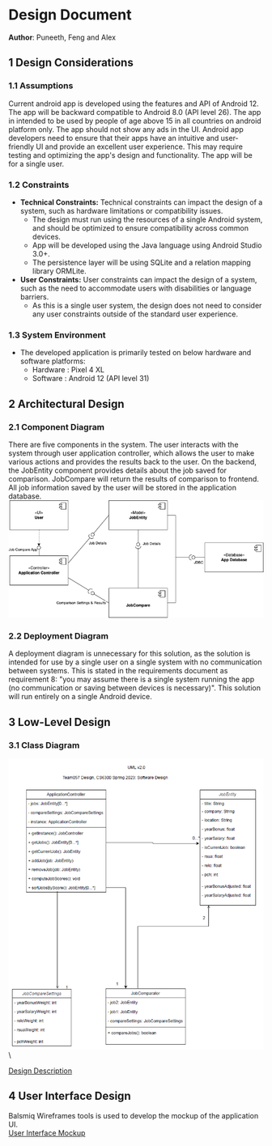 # Design Document

**Author**: Puneeth, Feng and Alex

## 1 Design Considerations


### 1.1 Assumptions
Current android app is developed using the features and API of Android 12. The app will be backward compatible to Android 8.0 (API level 26). 
The app in intended to be used by people of age above 15 in all countries on android platform only. The app should not show any ads in the UI.
Android app developers need to ensure that their apps have an intuitive and user-friendly UI and provide an excellent user experience. 
This may require testing and optimizing the app's design and functionality. The app will be for a single user.

### 1.2 Constraints
- **Technical Constraints:** Technical constraints can impact the design of a system, such as hardware limitations or compatibility issues.
  - The design must run using the resources of a single Android system, and should be optimized to ensure compatibility across common devices.
  - App will be developed using the Java language using Android Studio 3.0+.
  - The persistence layer will be using SQLite and a relation mapping library ORMLite.
- **User Constraints:** User constraints can impact the design of a system, such as the need to accommodate users with disabilities or language barriers. 
  - As this is a single user system, the design does not need to consider any user constraints outside of the standard user experience.

### 1.3 System Environment
- The developed application is primarily tested on below hardware and software platforms:
  - Hardware : Pixel 4 XL
  - Software : Android 12 (API level 31) 	 	

## 2 Architectural Design
### 2.1 Component Diagram
>>
There are five components in the system. The user interacts with the system through user application controller, which allows the user to make various actions and provides the results back to the user. On the backend, the JobEntity component provides details about the job saved for comparison. JobCompare will return the results of comparison to frontend. All job information saved by the user will be stored in the application database. \
![Component Diagram](./ComponentDiagram.png)



### 2.2 Deployment Diagram
A deployment diagram is unnecessary for this solution, as the solution is intended for use by a single user on a single system with no communication between systems. This is stated in the requirements document as requirement 8: "you may assume there is a single system running the app (no communication or saving between devices is necessary)". This solution will run entirely on a single Android device.

## 3 Low-Level Design
### 3.1 Class Diagram
![Team Class Diagram](../images/design-team.png)\

[Design Description](../design-description.md)

## 4 User Interface Design
Balsmiq Wireframes tools is used to develop the mockup of the application UI.\
[User Interface Mockup](./wireframe.pdf)

 